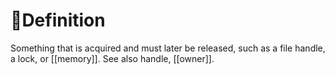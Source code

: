 # 📝Definition
Something that is acquired and must later be released, such as a file handle, a lock, or [[memory]]. See also handle, [[owner]].